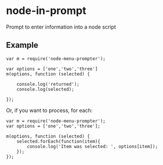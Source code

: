 # node-in-prompt
Prompt to enter information into a node script

## Example

```
var m = require('node-menu-prompter');

var options = ['one','two','three']
m(options, function (selected) {
	
	console.log('returned');
	console.log(selected);
	
});
```

Or, if you want to process, for each:

```
var m = require('node-menu-prompter');
var options = ['one','two','three'];

m(options, function (selected) {
	selected.forEach(function(item){
		console.log('Item was selected: ', options[item]);
	});
});
```
